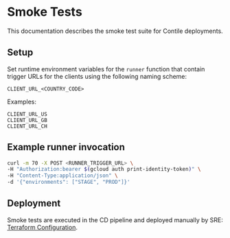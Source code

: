 # Smoke Tests

This documentation describes the smoke test suite for Contile deployments.

## Setup

Set runtime environment variables for the `runner` function that contain trigger
URLs for the clients using the following naming scheme:

`CLIENT_URL_<COUNTRY_CODE>`

Examples:
```
CLIENT_URL_US
CLIENT_URL_GB
CLIENT_URL_CH
```

## Example runner invocation

```bash
curl -m 70 -X POST <RUNNER_TRIGGER_URL> \
-H "Authorization:bearer $(gcloud auth print-identity-token)" \
-H "Content-Type:application/json" \
-d '{"environments": ["STAGE", "PROD"]}'
```

## Deployment

Smoke tests are executed in the CD pipeline and deployed manually by SRE: 
[Terraform Configuration](https://github.com/mozilla-services/cloudops-infra/tree/master/projects/topsites/tf/modules/geolocation-smoke-tests).
